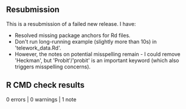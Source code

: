 ## Resubmission

This is a resubmission of a failed new release. I have:

* Resolved missing package anchors for Rd files.
* Don't run long-running example (slightly more than 10s) in 'telework_data.Rd'.
* However, the notes on potential misspelling remain - I could remove 'Heckman', but 'Probit'/'probit' is an important keyword (which also triggers misspelling concerns).

## R CMD check results

0 errors | 0 warnings | 1 note
